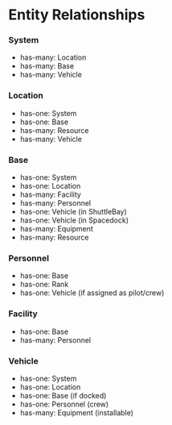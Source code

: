 # Entity Relationships

### System
- has-many: Location
- has-many: Base
- has-many: Vehicle

### Location
- has-one: System
- has-one: Base
- has-many: Resource
- has-many: Vehicle

### Base
- has-one: System
- has-one: Location
- has-many: Facility
- has-many: Personnel
- has-one: Vehicle (in ShuttleBay)
- has-one: Vehicle (in Spacedock)
- has-many: Equipment
- has-many: Resource

### Personnel
- has-one: Base
- has-one: Rank
- has-one: Vehicle (if assigned as pilot/crew)

### Facility
- has-one: Base
- has-many: Personnel

### Vehicle
- has-one: System
- has-one: Location
- has-one: Base (if docked)
- has-one: Personnel (crew)
- has-many: Equipment (installable)